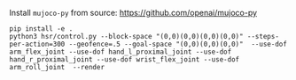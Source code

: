 Install `mujoco-py` from source: https://github.com/openai/mujoco-py

```
pip install -e .
python3 hsr/control.py --block-space "(0,0)(0,0)(0,0)(0,0)" --steps-per-action=300 --geofence=.5 --goal-space "(0,0)(0,0)(0,0)"  --use-dof arm_flex_joint --use-dof hand_l_proximal_joint --use-dof hand_r_proximal_joint --use-dof wrist_flex_joint --use-dof arm_roll_joint  --render
```
